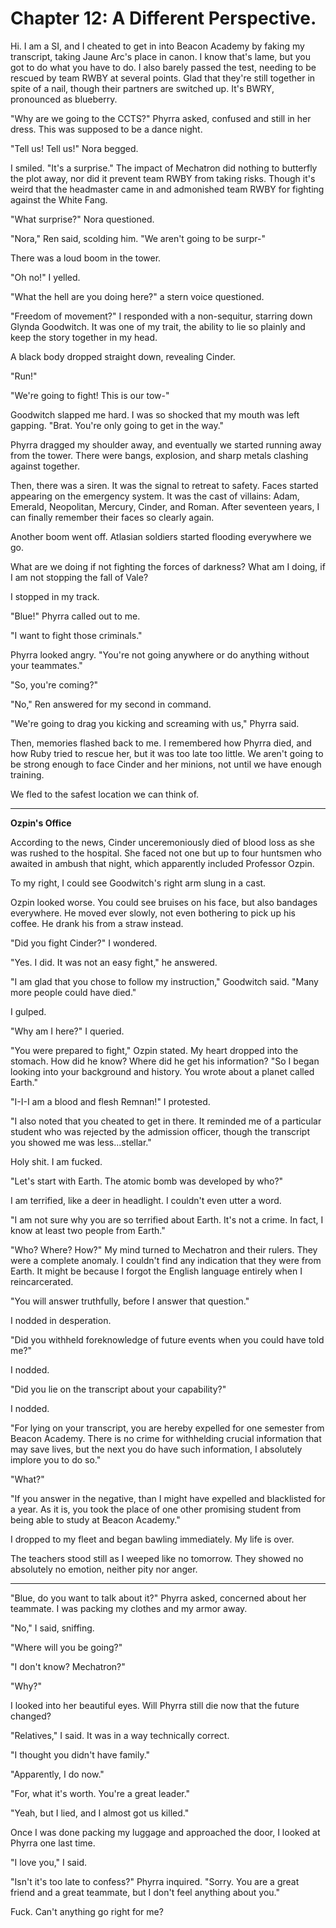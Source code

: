 # Chapter 12: A Different Perspective.

Hi. I am a SI, and I cheated to get in into Beacon Academy by faking my transcript, taking Jaune Arc's place in canon. I know that's lame, but you got to do what you have to do. I also barely passed the test, needing to be rescued by team RWBY at several points. Glad that they're still together in spite of a nail, though their partners are switched up. It's BWRY, pronounced as blueberry.

"Why are we going to the CCTS?" Phyrra asked, confused and still in her dress. This was supposed to be a dance night.

"Tell us! Tell us!" Nora begged.

I smiled. "It's a surprise." The impact of Mechatron did nothing to butterfly the plot away, nor did it prevent team RWBY from taking risks. Though it's weird that the headmaster came in and admonished team RWBY for fighting against the White Fang.

"What surprise?" Nora questioned.

"Nora," Ren said, scolding him. "We aren't going to be surpr-"

There was a loud boom in the tower.

"Oh no!" I yelled.

"What the hell are you doing here?" a stern voice questioned.

"Freedom of movement?" I responded with a non-sequitur, starring down Glynda Goodwitch. It was one of my trait, the ability to lie so plainly and keep the story together in my head.

A black body dropped straight down, revealing Cinder.

"Run!"

"We're going to fight! This is our tow-"

Goodwitch slapped me hard. I was so shocked that my mouth was left gapping. "Brat. You're only going to get in the way."

Phyrra dragged my shoulder away, and eventually we started running away from the tower. There were bangs, explosion, and sharp metals clashing against together.

Then, there was a siren. It was the signal to retreat to safety. Faces started appearing on the emergency system. It was the cast of villains: Adam, Emerald, Neopolitan, Mercury, Cinder, and Roman. After seventeen years, I can finally remember their faces so clearly again.

Another boom went off. Atlasian soldiers started flooding everywhere we go.

What are we doing if not fighting the forces of darkness? What am I doing, if I am not stopping the fall of Vale?

I stopped in my track.

"Blue!" Phyrra called out to me.

"I want to fight those criminals."

Phyrra looked angry. "You're not going anywhere or do anything without your teammates."

"So, you're coming?"

"No," Ren answered for my second in command.

"We're going to drag you kicking and screaming with us," Phyrra said.

Then, memories flashed back to me. I remembered how Phyrra died, and how Ruby tried to rescue her, but it was too late too little. We aren't going to be strong enough to face Cinder and her minions, not until we have enough training.

We fled to the safest location we can think of.

***
**Ozpin's Office**

According to the news, Cinder unceremoniously died of blood loss as she was rushed to the hospital. She faced not one but up to four huntsmen who awaited in ambush that night, which apparently included Professor Ozpin.

To my right, I could see Goodwitch's right arm slung in a cast.

Ozpin looked worse. You could see bruises on his face, but also bandages everywhere. He moved ever slowly, not even bothering to pick up his coffee. He drank his from a straw instead.

"Did you fight Cinder?" I wondered.

"Yes. I did. It was not an easy fight," he answered.

"I am glad that you chose to follow my instruction," Goodwitch said. "Many more people could have died."

I gulped.

"Why am I here?" I queried.

"You were prepared to fight," Ozpin stated. My heart dropped into the stomach. How did he know? Where did he get his information? "So I began looking into your background and history. You wrote about a planet called Earth."

"I-I-I am a blood and flesh Remnan!" I protested.

"I also noted that you cheated to get in there. It reminded me of a particular student who was rejected by the admission officer, though the transcript you showed me was less...stellar."

Holy shit. I am fucked.

"Let's start with Earth. The atomic bomb was developed by who?"

I am terrified, like a deer in headlight. I couldn't even utter a word.

"I am not sure why you are so terrified about Earth. It's not a crime. In fact, I know at least two people from Earth."

"Who? Where? How?" My mind turned to Mechatron and their rulers. They were a complete anomaly. I couldn't find any indication that they were from Earth. It might be because I forgot the English language entirely when I reincarcerated.

"You will answer truthfully, before I answer that question."

I nodded in desperation.

"Did you withheld foreknowledge of future events when you could have told me?"

I nodded.

"Did you lie on the transcript about your capability?"

I nodded.

"For lying on your transcript, you are hereby expelled for one semester from Beacon Academy. There is no crime for withhelding crucial information that may save lives, but the next you do have such information, I absolutely implore you to do so."

"What?"

"If you answer in the negative, than I might have expelled and blacklisted for a year. As it is, you took the place of one other promising student from being able to study at Beacon Academy."

I dropped to my fleet and began bawling immediately. My life is over.

The teachers stood still as I weeped like no tomorrow. They showed no absolutely no emotion, neither pity nor anger.

***

"Blue, do you want to talk about it?" Phyrra asked, concerned about her teammate. I was packing my clothes and my armor away.

"No," I said, sniffing.

"Where will you be going?"

"I don't know? Mechatron?"

"Why?"

I looked into her beautiful eyes. Will Phyrra still die now that the future changed?

"Relatives," I said. It was in a way technically correct.

"I thought you didn't have family."

"Apparently, I do now."

"For, what it's worth. You're a great leader."

"Yeah, but I lied, and I almost got us killed."

Once I was done packing my luggage and approached the door, I looked at Phyrra one last time.

"I love you," I said.

"Isn't it's too late to confess?" Phyrra inquired. "Sorry. You are a great friend and a great teammate, but I don't feel anything about you."

Fuck. Can't anything go right for me?
